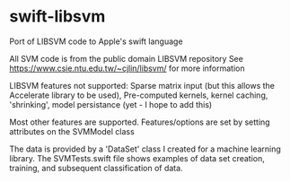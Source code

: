 # swift-libsvm
Port of LIBSVM code to Apple's swift language

All SVM code is from the public domain LIBSVM repository
See https://www.csie.ntu.edu.tw/~cjlin/libsvm/ for more information

LIBSVM features not supported:
    Sparse matrix input (but this allows the Accelerate library to be used),
    Pre-computed kernels,
    kernel caching,
    'shrinking',
    model persistance (yet - I hope to add this)

Most other features are supported.  Features/options are set by setting attributes on the SVMModel class

The data is provided by a 'DataSet' class I created for a machine learning library.  The SVMTests.swift file shows examples of data set creation, training, and subsequent classification of data.
